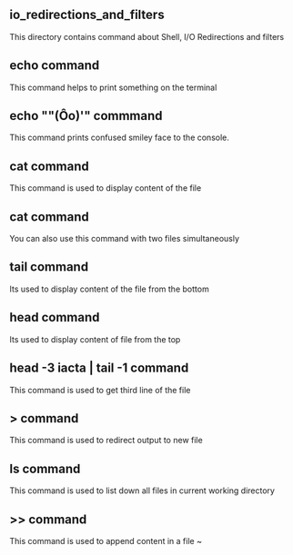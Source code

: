 ## io_redirections_and_filters
This directory contains command about Shell, I/O Redirections and filters
## echo command
This command helps to print something on the terminal
## echo "\"(Ôo)'" commmand
This command prints confused smiley face to the console.
## cat command
This command is used to display content of the file
## cat command
You can also use this command with two files simultaneously
## tail command
Its used to display content of the file from the bottom
## head command
Its used to display content of file from the top
## head -3 iacta | tail -1 command
This command is used to get third line of the file
## > command
This command is used to redirect output to new file
## ls command
This command is used to list down all files in current working directory
## >> command
This command is used to append content in a file
~                                                       
